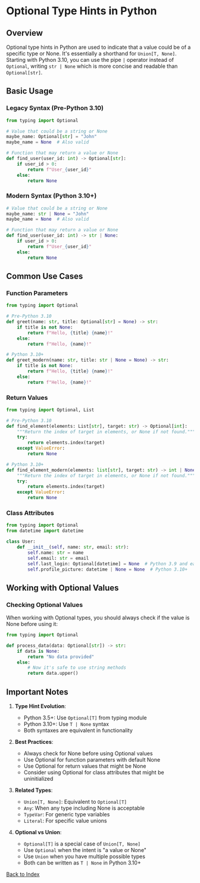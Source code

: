 # Optional Type Hints in Python

## Overview
Optional type hints in Python are used to indicate that a value could be of a specific type or None. It's essentially a shorthand for `Union[T, None]`. Starting with Python 3.10, you can use the pipe `|` operator instead of `Optional`, writing `str | None` which is more concise and readable than `Optional[str]`.

## Basic Usage

### Legacy Syntax (Pre-Python 3.10)
```python
from typing import Optional

# Value that could be a string or None
maybe_name: Optional[str] = "John"
maybe_name = None  # Also valid

# Function that may return a value or None
def find_user(user_id: int) -> Optional[str]:
    if user_id > 0:
        return f"User_{user_id}"
    else:
        return None
```

### Modern Syntax (Python 3.10+)
```python
# Value that could be a string or None
maybe_name: str | None = "John"
maybe_name = None  # Also valid

# Function that may return a value or None
def find_user(user_id: int) -> str | None:
    if user_id > 0:
        return f"User_{user_id}"
    else:
        return None
```

## Common Use Cases

### Function Parameters
```python
from typing import Optional

# Pre-Python 3.10
def greet(name: str, title: Optional[str] = None) -> str:
    if title is not None:
        return f"Hello, {title} {name}!"
    else:
        return f"Hello, {name}!"

# Python 3.10+
def greet_modern(name: str, title: str | None = None) -> str:
    if title is not None:
        return f"Hello, {title} {name}!"
    else:
        return f"Hello, {name}!"
```

### Return Values
```python
from typing import Optional, List

# Pre-Python 3.10
def find_element(elements: List[str], target: str) -> Optional[int]:
    """Return the index of target in elements, or None if not found."""
    try:
        return elements.index(target)
    except ValueError:
        return None

# Python 3.10+
def find_element_modern(elements: list[str], target: str) -> int | None:
    """Return the index of target in elements, or None if not found."""
    try:
        return elements.index(target)
    except ValueError:
        return None
```

### Class Attributes
```python
from typing import Optional
from datetime import datetime

class User:
    def __init__(self, name: str, email: str):
        self.name: str = name
        self.email: str = email
        self.last_login: Optional[datetime] = None  # Python 3.9 and earlier
        self.profile_picture: datetime | None = None  # Python 3.10+
```

## Working with Optional Values

### Checking Optional Values
When working with Optional types, you should always check if the value is None before using it:
```python
from typing import Optional

def process_data(data: Optional[str]) -> str:
    if data is None:
        return "No data provided"
    else:
        # Now it's safe to use string methods
        return data.upper()
```

## Important Notes

1. **Type Hint Evolution**:
   - Python 3.5+: Use `Optional[T]` from typing module
   - Python 3.10+: Use `T | None` syntax
   - Both syntaxes are equivalent in functionality

2. **Best Practices**:
   - Always check for None before using Optional values
   - Use Optional for function parameters with default None
   - Use Optional for return values that might be None
   - Consider using Optional for class attributes that might be uninitialized

3. **Related Types**:
   - `Union[T, None]`: Equivalent to `Optional[T]`
   - `Any`: When any type including None is acceptable
   - `TypeVar`: For generic type variables
   - `Literal`: For specific value unions

4. **Optional vs Union**:
   - `Optional[T]` is a special case of `Union[T, None]`
   - Use `Optional` when the intent is "a value or None"
   - Use `Union` when you have multiple possible types
   - Both can be written as `T | None` in Python 3.10+


[Back to Index](../../README.md)
